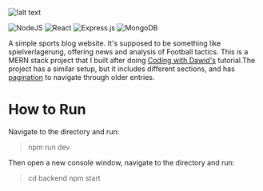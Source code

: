 ![!alt text](https://i.ibb.co/cLShh9m/yo.png)

![NodeJS](https://img.shields.io/badge/node.js-6DA55F?style=for-the-badge&logo=node.js&logoColor=white) 
![React](https://img.shields.io/badge/react-%2320232a.svg?style=for-the-badge&logo=react&logoColor=%2361DAFB)
![Express.js](https://img.shields.io/badge/express.js-%23404d59.svg?style=for-the-badge&logo=express&logoColor=%2361DAFB) ![MongoDB](https://img.shields.io/badge/MongoDB-%234ea94b.svg?style=for-the-badge&logo=mongodb&logoColor=white)

A simple sports blog website. It's supposed to be something like spielverlagerung, offering news and analysis of Football tactics. This is a MERN stack project that I built after doing [Coding with Dawid's](https://www.youtube.com/@CodingWithDawid) tutorial.The project has a similar setup, but it includes different sections, and has [pagination](https://medium.com/@iamusamasattar/how-to-implement-scroll-pagination-in-mern-application-f253f170754f) to navigate through older entries. 

# How to Run

Navigate to the directory and run:
> npm run dev

Then open a new console window, navigate to the directory and run: 
> cd backend 
> npm start
